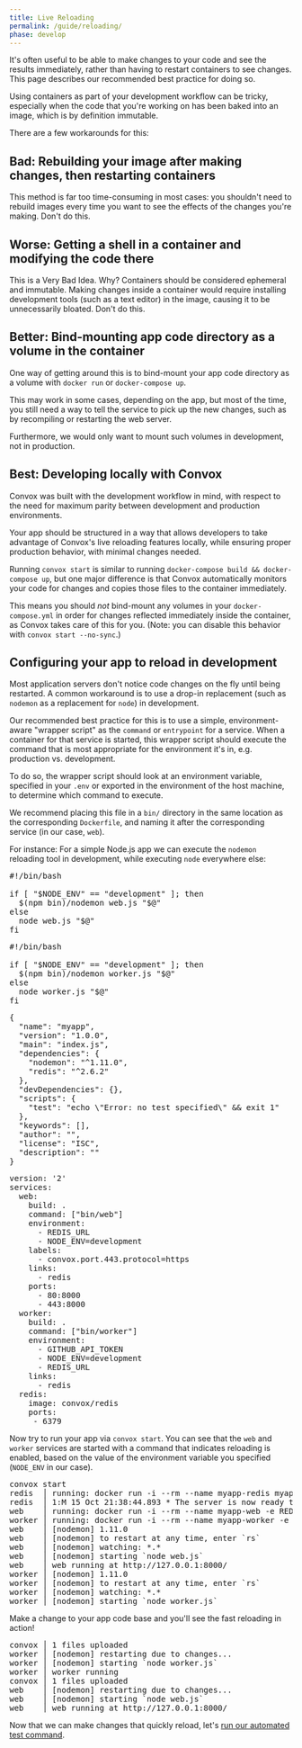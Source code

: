 ```yaml
---
title: Live Reloading
permalink: /guide/reloading/
phase: develop
---
```


It's often useful to be able to make changes to your code and see the results immediately, rather than having to restart containers to see changes. This page describes our recommended best practice for doing so.

Using containers as part of your development workflow can be tricky, especially when the code that you're working on has been baked into an image, which is by definition immutable.

There are a few workarounds for this:

## Bad: Rebuilding your image after making changes, then restarting containers

This method is far too time-consuming in most cases: you shouldn't need to rebuild images every time you want to see the effects of the changes you're making. Don't do this.

## Worse: Getting a shell in a container and modifying the code there

This is a Very Bad Idea. Why? Containers should be considered ephemeral and immutable. Making changes inside a container would require installing development tools (such as a text editor) in the image, causing it to be unnecessarily bloated. Don't do this.

## Better: Bind-mounting app code directory as a volume in the container

One way of getting around this is to bind-mount your app code directory as a volume with `docker run` or `docker-compose up`.

This may work in some cases, depending on the app, but most of the time, you still need a way to tell the service to pick up the new changes, such as by recompiling or restarting the web server.

Furthermore, we would only want to mount such volumes in development, not in production.

## Best: Developing locally with Convox

Convox was built with the development workflow in mind, with respect to the need for maximum parity between development and production environments.

Your app should be structured in a way that allows developers to take advantage of Convox's live reloading features locally, while ensuring proper production behavior, with minimal changes needed.

Running `convox start` is similar to running `docker-compose build && docker-compose up`, but one major difference is that Convox automatically monitors your code for changes and copies those files to the container immediately.

This means you should *not* bind-mount any volumes in your `docker-compose.yml` in order for changes reflected immediately inside the container, as Convox takes care of this for you. (Note: you can disable this behavior with `convox start --no-sync`.)

## Configuring your app to reload in development

Most application servers don't notice code changes on the fly until being restarted. A common workaround is to use a drop-in replacement (such as `nodemon` as a replacement for `node`) in development.

Our recommended best practice for this is to use a simple, environment-aware "wrapper script" as the `command` or `entrypoint` for a service. When a container for that service is started, this wrapper script should execute the command that is most appropriate for the environment it's in, e.g. production vs. development.

To do so, the wrapper script should look at an environment variable, specified in your `.env` or exported in the environment of the host machine, to determine which command to execute.

We recommend placing this file in a `bin/` directory in the same location as the corresponding `Dockerfile`, and naming it after the corresponding service (in our case, `web`).

For instance: For a simple Node.js app we can execute the `nodemon` reloading tool in development, while executing `node` everywhere else:

<pre class="file js" title="bin/web">
#!/bin/bash

if [ "$NODE_ENV" == "development" ]; then
  $(npm bin)/nodemon web.js "$@"
else
  node web.js "$@"
fi
</pre>

<pre class="file js" title="bin/worker">
#!/bin/bash

if [ "$NODE_ENV" == "development" ]; then
  $(npm bin)/nodemon worker.js "$@"
else
  node worker.js "$@"
fi
</pre>

<pre class="file package.json" title="package.json">
<span class="diff-u">{</span>
<span class="diff-u">  "name": "myapp",</span>
<span class="diff-u">  "version": "1.0.0",</span>
<span class="diff-u">  "main": "index.js",</span>
<span class="diff-u">  "dependencies": {</span>
<span class="diff-a">    "nodemon": "^1.11.0",</span>
<span class="diff-u">    "redis": "^2.6.2"</span>
<span class="diff-u">  },</span>
<span class="diff-u">  "devDependencies": {},</span>
<span class="diff-u">  "scripts": {</span>
<span class="diff-u">    "test": "echo \"Error: no test specified\" && exit 1"</span>
<span class="diff-u">  },</span>
<span class="diff-u">  "keywords": [],</span>
<span class="diff-u">  "author": "",</span>
<span class="diff-u">  "license": "ISC",</span>
<span class="diff-u">  "description": ""</span>
<span class="diff-u">}</span>
</pre>

<pre class="file yaml" title="docker-compose.yml">
<span class="diff-u">version: '2'</span>
<span class="diff-u">services:</span>
<span class="diff-u">  web:</span>
<span class="diff-u">    build: .</span>
<span class="diff-a">    command: ["bin/web"]</span>
<span class="diff-u">    environment:</span>
<span class="diff-u">      - REDIS_URL</span>
<span class="diff-a">      - NODE_ENV=development</span>
<span class="diff-u">    labels:</span>
<span class="diff-u">      - convox.port.443.protocol=https</span>
<span class="diff-u">    links:</span>
<span class="diff-u">      - redis</span>
<span class="diff-u">    ports:</span>
<span class="diff-u">      - 80:8000</span>
<span class="diff-u">      - 443:8000</span>
<span class="diff-u">  worker:</span>
<span class="diff-u">    build: .</span>
<span class="diff-a">    command: ["bin/worker"]</span>
<span class="diff-u">    environment:</span>
<span class="diff-u">      - GITHUB_API_TOKEN</span>
<span class="diff-a">      - NODE_ENV=development</span>
<span class="diff-u">      - REDIS_URL</span>
<span class="diff-u">    links:</span>
<span class="diff-u">      - redis</span>
<span class="diff-u">  redis:</span>
<span class="diff-u">    image: convox/redis</span>
<span class="diff-u">    ports:</span>
<span class="diff-u">     - 6379</span>
</pre>

Now try to run your app via `convox start`. You can see that the `web` and `worker` services are started with a command that indicates reloading is enabled, based on the value of the environment variable you specified (`NODE_ENV` in our case).

<pre class="terminal">
<span class="command">convox start</span>
redis  │ running: docker run -i --rm --name myapp-redis myapp/redis
redis  │ 1:M 15 Oct 21:38:44.893 * The server is now ready to accept connections on port 6379
web    │ running: docker run -i --rm --name myapp-web -e REDIS_URL --add-host redis:172.17.0.2 -e REDIS_SCHEME=redis -e REDIS_HOST=172.17.0.2 -e REDIS_PORT=6379 -e REDIS_PATH=/0 -e REDIS_USERNAME= -e REDIS_PASSWORD=password -e REDIS_URL=redis://:password@172.17.0.2:6379/0 -p 0:8000 myapp/web bin/web
worker │ running: docker run -i --rm --name myapp-worker -e GITHUB_API_TOKEN -e REDIS_URL --add-host redis:172.17.0.2 -e REDIS_SCHEME=redis -e REDIS_HOST=172.17.0.2 -e REDIS_PORT=6379 -e REDIS_PATH=/0 -e REDIS_USERNAME= -e REDIS_PASSWORD=password -e REDIS_URL=redis://:password@172.17.0.2:6379/0 myapp/worker bin/worker
web    │ [nodemon] 1.11.0
web    │ [nodemon] to restart at any time, enter `rs`
web    │ [nodemon] watching: *.*
web    │ [nodemon] starting `node web.js`
web    │ web running at http://127.0.0.1:8000/
worker │ [nodemon] 1.11.0
worker │ [nodemon] to restart at any time, enter `rs`
worker │ [nodemon] watching: *.*
worker │ [nodemon] starting `node worker.js`
</pre>

Make a change to your app code base and you'll see the fast reloading in action!

<pre class="terminal">
convox │ 1 files uploaded
worker │ [nodemon] restarting due to changes...
worker │ [nodemon] starting `node worker.js`
worker │ worker running
convox │ 1 files uploaded
web    │ [nodemon] restarting due to changes...
web    │ [nodemon] starting `node web.js`
web    │ web running at http://127.0.0.1:8000/
</pre>

Now that we can make changes that quickly reload, let's [run our automated test command](/guide/one-offs/).
